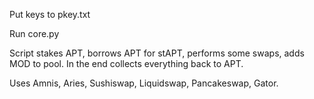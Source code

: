 Put keys to pkey.txt

Run core.py

Script stakes APT, borrows APT for stAPT, performs some swaps, adds MOD to pool. In the end collects everything back to APT.

Uses Amnis, Aries, Sushiswap, Liquidswap, Pancakeswap, Gator. 